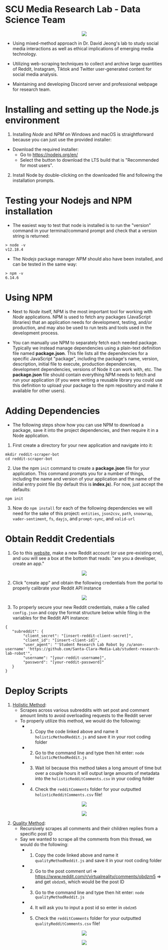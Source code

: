# SCU Media Research Lab - Data Science Team

<p align="center">
  <img src="https://github.com/Santa-Clara-Media-Lab/student-research-lab-robot/blob/main/assets/educord.png?raw=true">
</p>

- Using mixed-method approach in Dr. David Jeong's lab to study social media interactions as well as ethical implications of emerging media technology.

- Utilizing web-scraping techniques to collect and archive large quantities of Reddit, Instagram, Tiktok and Twitter user-generated content for social media analysis.

- Maintaining and developing Discord server and professional webpage for research team.

# Installing and setting up the Node.js environment

1. Installing *Node* and *NPM* on Windows and macOS is straightforward because you can just use the provided installer:
  - Download the required installer:
    - Go to https://nodejs.org/en/
    - Select the button to download the LTS build that is "Recommended for most users".

2. Install Node by double-clicking on the downloaded file and following the installation prompts.

# Testing your Nodejs and NPM installation

- The easiest way to test that node is installed is to run the "version" command in your terminal/command prompt and check that a version string is returned:

```
> node -v
v12.18.4
```

- The *Nodejs* package manager *NPM* should also have been installed, and can be tested in the same way:

```
> npm -v
6.14.6
```

# Using NPM

- Next to *Node* itself, NPM is the most important tool for working with *Node*  applications. NPM is used to fetch any packages (JavaScript libraries) that an application needs for development, testing, and/or production, and may also be used to run tests and tools used in the development process. 

- You can manually use NPM to separately fetch each needed package. Typically we instead manage dependencies using a plain-text definition file named __**package.json**__. This file lists all the dependencies for a specific JavaScript "package", including the package's name, version, description, initial file to execute, production dependencies, development dependencies, versions of Node it can work with, etc. The **package.json** file should contain everything NPM needs to fetch and run your application (if you were writing a reusable library you could use this definition to upload your package to the npm repository and make it available for other users).

# Adding Dependencies

- The following steps show how you can use NPM to download a package, save it into the project dependencies, and then require it in a Node application.

1. First create a directory for your new application and navigate into it:

```
mkdir reddit-scraper-bot
cd reddit-scraper-bot
```

2. Use the npm `init` command to create a **package.json** file for your application. This command prompts you for a number of things, including the name and version of your application and the name of the initial entry point file (by default this is **index.js**). For now, just accept the defaults:

```
npm init
```

3. Now do `npm install` for each of the following dependencies we will need for the sake of this project: `entities`, `json2csv`, `path`, `snoowrap`, `vader-sentiment`, `fs`, `dayjs`, and `prompt-sync`, and `valid-url`

# Obtain Reddit Credentials

1. Go to this [website](https://www.reddit.com/prefs/apps), make a new Reddit account (or use pre-existing one), and uou will see a box at the bottom that reads: "are you a developer, create an app." 

<p align="center">
  <img src="https://user-images.githubusercontent.com/42426861/127065682-39207003-91d0-44e4-98a6-c37581960731.png">
</p>

2. Click "create app" and obtain the following credentials from the portal to properly calibrate your Reddit API instance

<p align="center">
  <img src="https://user-images.githubusercontent.com/42426861/127066287-6f9d89c1-1e47-447e-b181-5b7cc1d05eb4.png">
</p>

3. To properly secure your new Reddit credentials, make a file called `config.json` and copy the format structure below while filing in the variables for the Reddit API instance:

```
{
   "subreddit": {
        "client_secret": "[insert-reddit-client-secret]",
        "client_id": "[insert-client-id]",
        "user_agent": "'Student Research Lab Robot by /u/anon-username' 'https://github.com/Santa-Clara-Media-Lab/student-research-lab-robot'",
        "username": "[your-reddit-username]",
        "password": "[your-reddit-password]"
   } 
} 
```

# Deploy Scripts

1. [Holistic Method](https://hastebin.com/ozomolugix.js): 
   - Scrapes across various subreddits with set post and comment amount limits to avoid overloading requests to the Reddit server
   - To properly utilize this method, we would do the following:
     - 1. Copy the code linked above and name it `holisticMethodReddit.js` and save it in your root coding folder  
     - 2. Go to the command line and type then hit enter: `node holisticMethodReddit.js`
     - 3. Wait lol because this method takes a long amount of time but over a couple hours it will output large amounts of metadata into the `holisticRedditComments.csv` in your coding folder
     - 4. Check the `redditComments` folder for your outputted `holisticRedditComments.csv` file!

<p align="center"> 
  <img src="https://user-images.githubusercontent.com/42426861/127064469-62a95cdd-c1d9-41ed-9192-89478ff7c72a.png">
</p>

<p align="center"> 
  <img src="https://user-images.githubusercontent.com/42426861/127064502-4af7b6b1-0055-4cd6-b718-9f9be7f9a9df.png">
</p>

2. [Quality Method](https://hastebin.com/ikizakuxur.js): 
   - Recursively scrapes all comments and their children replies from a specific post ID
   - Say we wanted to scrape all the comments from this thread, we would do the following:
     - 1. Copy the code linked above and name it `qualityMethodReddit.js` and save it in your root coding folder 
     - 2. Go to the post comment url => https://www.reddit.com/r/virtualreality/comments/obdzm5 => and get `obdzm5`, which would be the post ID
     - 3. Go to the command line and type then hit enter: `node qualityMethodReddit.js`
     - 4. It will ask you to input a post id so enter in `obdzm5`
     - 5. Check the `redditComments` folder for your outputted `qualityRedditComments.csv` file!

<p align="center">
  <img src="https://user-images.githubusercontent.com/42426861/127062838-ac4e0dfb-b36c-4541-a34a-4ead3325b1cd.png">
</p>

<p align="center">
  <img src="https://user-images.githubusercontent.com/42426861/127065044-3485a336-6fdb-4014-85f1-67e929a10d37.png">
</p>
